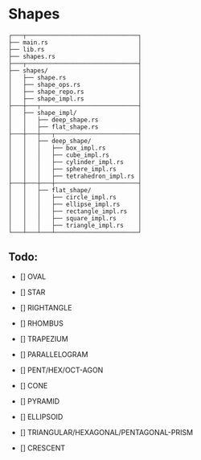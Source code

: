 # Shapes

```console
┌───┬───────────────────────────────┐
├── main.rs                         │
├── lib.rs                          │
├── shapes.rs                       │
├───┬───────────────────────────────┤
├── shapes/                         │
│   ├── shape.rs                    │
│   ├── shape_ops.rs                │
│   ├── shape_repo.rs               │
│   ├── shape_impl.rs               │
├───┼───┬───────────────────────────┤
│   ├── shape_impl/                 │
│   │   ├── deep_shape.rs           │
│   │   ├── flat_shape.rs           │
├───┼───┼───┬───────────────────────┤
│   │   ├── deep_shape/             │
│   │   │   ├── box_impl.rs         │
│   │   │   ├── cube_impl.rs        │
│   │   │   ├── cylinder_impl.rs    │
│   │   │   ├── sphere_impl.rs      │
│   │   │   ├── tetrahedron_impl.rs │
├───┼───┼───┼───────────────────────┤
│   │   ├── flat_shape/             │
│   │   │   ├── circle_impl.rs      │
│   │   │   ├── ellipse_impl.rs     │
│   │   │   ├── rectangle_impl.rs   │
│   │   │   ├── square_impl.rs      │
│   │   │   ├── triangle_impl.rs    │
└───┴───┴───┴───────────────────────┘
```

## Todo:

- [] OVAL
- [] STAR
- [] RIGHTANGLE
- [] RHOMBUS
- [] TRAPEZIUM
- [] PARALLELOGRAM
- [] PENT/HEX/OCT-AGON

- [] CONE
- [] PYRAMID
- [] ELLIPSOID
- [] TRIANGULAR/HEXAGONAL/PENTAGONAL-PRISM

- [] CRESCENT
